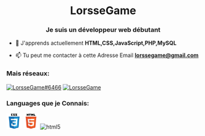 <h1 align="center">LorsseGame</h1>
<h3 align="center">Je suis un développeur web débutant</h3>

- 🌱 J'apprends actuellement **HTML,CSS,JavaScript,PHP,MySQL**

- 📫 Tu peut me contacter à cette Adresse Email **lorssegame@gmail.com**

<h3 align="left">Mais réseaux:</h3>
<p align="left">
<a href="https://discord.gg/LorsseGame#6466" target="blank"><img align="center" src="https://raw.githubusercontent.com/rahuldkjain/github-profile-readme-generator/master/src/images/icons/Social/discord.svg" alt="LorsseGame#6466" height="30" width="40" /></a>
<a href="https://https://twitter.com/LorsseGame" target="blank"><img align="center" src="https://raw.githubusercontent.com/rahuldkjain/github-profile-readme-generator/master/src/images/icons/Social/twitter.svg" alt="LorsseGame" height="30" width="40" /></a>
</p>

<h3 align="left">Languages que je Connais:</h3>
<p align="left">  <img src="https://raw.githubusercontent.com/devicons/devicon/master/icons/css3/css3-original-wordmark.svg" alt="css3" width="40" height="40"/>  <img src="https://raw.githubusercontent.com/devicons/devicon/master/icons/html5/html5-original-wordmark.svg" alt="html5" width="40" height="40"/>  
<img src="https://img.icons8.com/color/48/null/javascript--v1.png" alt="html5" width="40" height="40"/></p>
